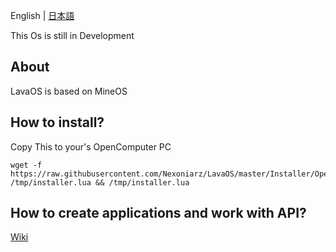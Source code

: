 English | [日本語](https://github.com/Nexoniarz/LavaOS/blob/master/README-jp_JP.md)

This Os is still in Development

## About

LavaOS is based on MineOS

## How to install?

Copy This to your's OpenComputer PC

	wget -f https://raw.githubusercontent.com/Nexoniarz/LavaOS/master/Installer/OpenOS.lua /tmp/installer.lua && /tmp/installer.lua

## How to create applications and work with API?

[Wiki](https://github.com/IgorTimofeev/MineOS/wiki)
